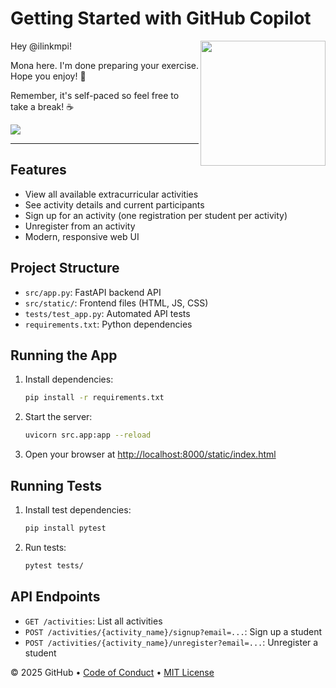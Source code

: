 # Getting Started with GitHub Copilot

<img src="https://octodex.github.com/images/Professortocat_v2.png" align="right" height="200px" />

Hey @ilinkmpi!

Mona here. I'm done preparing your exercise. Hope you enjoy! 💚

Remember, it's self-paced so feel free to take a break! ☕️

[![](https://img.shields.io/badge/Go%20to%20Exercise-%E2%86%92-1f883d?style=for-the-badge&logo=github&labelColor=197935)](https://github.com/ilinkmpi/github-copilot/issues/1)

---

## Features
- View all available extracurricular activities
- See activity details and current participants
- Sign up for an activity (one registration per student per activity)
- Unregister from an activity
- Modern, responsive web UI

## Project Structure
- `src/app.py`: FastAPI backend API
- `src/static/`: Frontend files (HTML, JS, CSS)
- `tests/test_app.py`: Automated API tests
- `requirements.txt`: Python dependencies

## Running the App
1. Install dependencies:
   ```sh
   pip install -r requirements.txt
   ```
2. Start the server:
   ```sh
   uvicorn src.app:app --reload
   ```
3. Open your browser at [http://localhost:8000/static/index.html](http://localhost:8000/static/index.html)

## Running Tests
1. Install test dependencies:
   ```sh
   pip install pytest
   ```
2. Run tests:
   ```sh
   pytest tests/
   ```

## API Endpoints
- `GET /activities`: List all activities
- `POST /activities/{activity_name}/signup?email=...`: Sign up a student
- `POST /activities/{activity_name}/unregister?email=...`: Unregister a student

&copy; 2025 GitHub &bull; [Code of Conduct](https://www.contributor-covenant.org/version/2/1/code_of_conduct/code_of_conduct.md) &bull; [MIT License](https://gh.io/mit)

